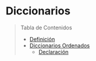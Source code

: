 # Diccionarios

> Tabla de Contenidos
> * [Definición](#definicion)
> * [Diccionarios Ordenados](#diccionarios-ordenados)
>   * [Declaración](#declaracion)
